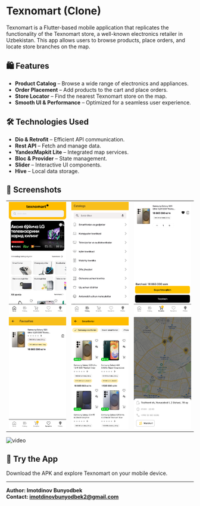 # Texnomart (Clone)

Texnomart is a Flutter-based mobile application that replicates the functionality of the Texnomart store, a well-known electronics retailer in Uzbekistan. This app allows users to browse products, place orders, and locate store branches on the map.

## 🛍 Features

- **Product Catalog** – Browse a wide range of electronics and appliances.
- **Order Placement** – Add products to the cart and place orders.
- **Store Locator** – Find the nearest Texnomart store on the map.
- **Smooth UI & Performance** – Optimized for a seamless user experience.

## 🛠 Technologies Used

- **Dio & Retrofit** – Efficient API communication.
- **Rest API** – Fetch and manage data.
- **YandexMapkit Lite** – Integrated map services.
- **Bloc & Provider** – State management.
- **Slider** – Interactive UI components.
- **Hive** – Local data storage.

## 📸 Screenshots

<table>
  <tr>
    <td><img src="images/home.png" alt="Home Screen" width="200"/></td>
    <td><img src="images/catalog.png" alt="Catalog Screen" width="200"/></td>
    <td><img src="images/basket.png" alt="Basket Screen" width="200"/></td>
  </tr>
<tr>
    <td><img src="images/favourite.png" alt="Favourite Screen" width="200"/></td>
    <td><img src="images/category.png" alt="Category Screen" width="200"/></td>
    <td><img src="images/map.png" alt="Map Screen" width="200"/></td>
  </tr>
</table>

<img src="image/video.mp4" alt="video" width="200" height="200"/>

## 🚀 Try the App

Download the APK and explore Texnomart on your mobile device.

---

**Author: Imotdinov Bunyodbek**  
**Contact: [imotdinovbunyodbek2@gmail.com](mailto:imotdinovbunyodbek2@gmail.com)**
